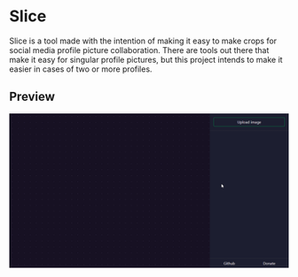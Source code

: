 # Slice

Slice is a tool made with the intention of making it easy to make crops for social media
profile picture collaboration. There are tools out there that make it easy for singular
profile pictures, but this project intends to make it easier in cases of two or more profiles.

## Preview

![Preview gif](./assets/preview.gif)
